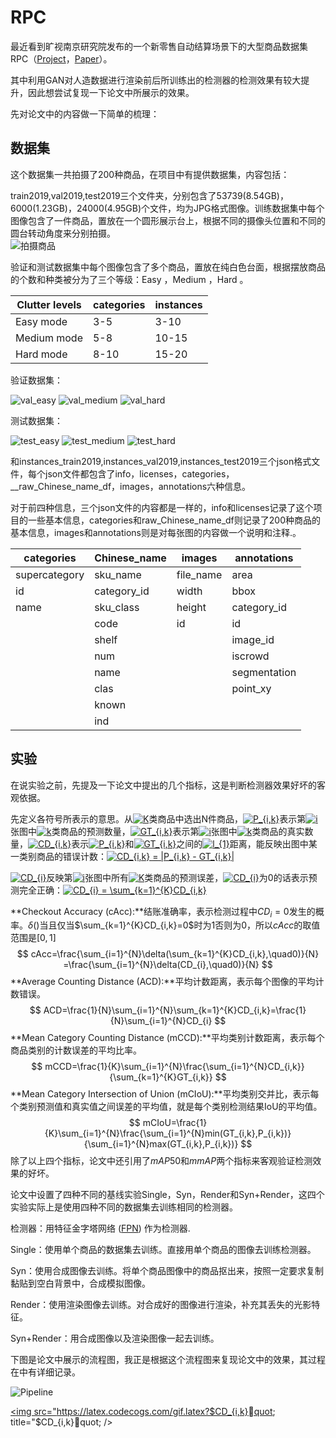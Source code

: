 # RPC

最近看到旷视南京研究院发布的一个新零售自动结算场景下的大型商品数据集RPC（[Project](<https://rpc-dataset.github.io/>)，[Paper](<https://arxiv.org/abs/1901.07249>)）。

其中利用GAN对人造数据进行渲染前后所训练出的检测器的检测效果有较大提升，因此想尝试复现一下论文中所展示的效果。

先对论文中的内容做一下简单的梳理：

## 数据集

这个数据集一共拍摄了200种商品，在项目中有提供数据集，内容包括：

train2019,val2019,test2019三个文件夹，分别包含了53739(8.54GB)，6000(1.23GB)，24000(4.95GB)个文件，均为JPG格式图像。训练数据集中每个图像包含了一件商品，置放在一个圆形展示台上，根据不同的摄像头位置和不同的圆台转动角度来分别拍摄。  
![拍摄商品](<https://github.com/tongyuhome/rpc/raw/master/show_images/take_pic.png>)

验证和测试数据集中每个图像包含了多个商品，置放在纯白色台面，根据摆放商品的个数和种类被分为了三个等级：Easy ，Medium ，Hard 。

| Clutter levels | categories | instances |
| -------------- | ---------- | --------- |
| Easy mode      | 3-5        | 3-10      |
| Medium mode    | 5-8        | 10-15     |
| Hard mode      | 8-10       | 15-20     |

验证数据集：

![val_easy](<https://github.com/tongyuhome/rpc/raw/master/show_images/val_1999.jpg>) ![val_medium](<https://github.com/tongyuhome/rpc/raw/master/show_images/val_4000.jpg>) ![val_hard](<https://github.com/tongyuhome/rpc/raw/master/show_images/val_6000.jpg>)

测试数据集：

![test_easy](<https://github.com/tongyuhome/rpc/raw/master/show_images/test_8000.jpg>) ![test_medium](<https://github.com/tongyuhome/rpc/raw/master/show_images/test_16000.jpg>) ![test_hard](<https://github.com/tongyuhome/rpc/raw/master/show_images/test_24000.jpg>)

和instances_train2019,instances_val2019,instances_test2019三个json格式文件，每个json文件都包含了info，licenses，categories，__raw_Chinese_name_df，images，annotations六种信息。

对于前四种信息，三个json文件的内容都是一样的，info和licenses记录了这个项目的一些基本信息，categories和raw_Chinese_name_df则记录了200种商品的基本信息，images和annotations则是对每张图的内容做一个说明和注释.。

| categories    | Chinese_name | images    | annotations  |
| ------------- | ------------ | --------- | ------------ |
| supercategory | sku_name     | file_name | area         |
| id            | category_id  | width     | bbox         |
| name          | sku_class    | height    | category_id  |
|               | code         | id        | id           |
|               | shelf        |           | image_id     |
|               | num          |           | iscrowd      |
|               | name         |           | segmentation |
|               | clas         |           | point_xy     |
|               | known        |           |              |
|               | ind          |           |              |




## 实验

在说实验之前，先提及一下论文中提出的几个指标，这是判断检测器效果好坏的客观依据。

先定义各符号所表示的意思。从<a href="https://www.codecogs.com/eqnedit.php?latex=K" target="_blank"><img src="https://latex.codecogs.com/gif.latex?K" title="K" /></a>类商品中选出N件商品，<a href="https://www.codecogs.com/eqnedit.php?latex=P_{i,k}" target="_blank"><img src="https://latex.codecogs.com/gif.latex?P_{i,k}" title="P_{i,k}" /></a>表示第<a href="https://www.codecogs.com/eqnedit.php?latex=i" target="_blank"><img src="https://latex.codecogs.com/gif.latex?i" title="i" /></a>张图中<a href="https://www.codecogs.com/eqnedit.php?latex=k" target="_blank"><img src="https://latex.codecogs.com/gif.latex?k" title="k" /></a>类商品的预测数量，<a href="https://www.codecogs.com/eqnedit.php?latex=GT_{i,k}" target="_blank"><img src="https://latex.codecogs.com/gif.latex?GT_{i,k}" title="GT_{i,k}" /></a>表示第<a href="https://www.codecogs.com/eqnedit.php?latex=i" target="_blank"><img src="https://latex.codecogs.com/gif.latex?i" title="i" /></a>张图中<a href="https://www.codecogs.com/eqnedit.php?latex=k" target="_blank"><img src="https://latex.codecogs.com/gif.latex?k" title="k" /></a>类商品的真实数量，<a href="https://www.codecogs.com/eqnedit.php?latex=CD_{i,k}" target="_blank"><img src="https://latex.codecogs.com/gif.latex?CD_{i,k}" title="CD_{i,k}" /></a>表示<a href="https://www.codecogs.com/eqnedit.php?latex=P_{i,k}" target="_blank"><img src="https://latex.codecogs.com/gif.latex?P_{i,k}" title="P_{i,k}" /></a>和<a href="https://www.codecogs.com/eqnedit.php?latex=GT_{i,k}" target="_blank"><img src="https://latex.codecogs.com/gif.latex?GT_{i,k}" title="GT_{i,k}" /></a>之间的<a href="https://www.codecogs.com/eqnedit.php?latex=l_{1}" target="_blank"><img src="https://latex.codecogs.com/gif.latex?l_{1}" title="l_{1}" /></a>距离，能反映出图中某一类别商品的错误计数：<a href="https://www.codecogs.com/eqnedit.php?latex=CD_{i,k}&space;=&space;|P_{i,k}&space;-&space;GT_{i,k}|" target="_blank"><img src="https://latex.codecogs.com/gif.latex?CD_{i,k}&space;=&space;|P_{i,k}&space;-&space;GT_{i,k}|" title="CD_{i,k} = |P_{i,k} - GT_{i,k}|" /></a>

<a href="https://www.codecogs.com/eqnedit.php?latex=CD_{i}" target="_blank"><img src="https://latex.codecogs.com/gif.latex?CD_{i}" title="CD_{i}" /></a>反映第<a href="https://www.codecogs.com/eqnedit.php?latex=i" target="_blank"><img src="https://latex.codecogs.com/gif.latex?i" title="i" /></a>张图中所有<a href="https://www.codecogs.com/eqnedit.php?latex=K" target="_blank"><img src="https://latex.codecogs.com/gif.latex?K" title="K" /></a>类商品的预测误差，<a href="https://www.codecogs.com/eqnedit.php?latex=CD_{i}" target="_blank"><img src="https://latex.codecogs.com/gif.latex?CD_{i}" title="CD_{i}" /></a>为0的话表示预测完全正确：<a href="https://www.codecogs.com/eqnedit.php?latex=CD_{i}&space;=&space;\sum_{k=1}^{K}CD_{i,k}" target="_blank"><img src="https://latex.codecogs.com/gif.latex?CD_{i}&space;=&space;\sum_{k=1}^{K}CD_{i,k}" title="CD_{i} = \sum_{k=1}^{K}CD_{i,k}" /></a>

**Checkout Accuracy (cAcc):**结账准确率，表示检测过程中$CD_{i} = 0$发生的概率。$\delta()$当且仅当$\sum_{k=1}^{K}CD_{i,k}=0$时为$1$否则为$0$，所以$cAcc$的取值范围是$[0,1]$
$$
cAcc=\frac{\sum_{i=1}^{N}\delta(\sum_{k=1}^{K}CD_{i,k},\quad0)}{N}
=\frac{\sum_{i=1}^{N}\delta(CD_{i},\quad0)}{N}
$$
**Average Counting Distance (ACD):**平均计数距离，表示每个图像的平均计数错误。
$$
ACD=\frac{1}{N}\sum_{i=1}^{N}\sum_{k=1}^{K}CD_{i,k}=\frac{1}{N}\sum_{i=1}^{N}CD_{i}
$$
**Mean Category Counting Distance (mCCD):**平均类别计数距离，表示每个商品类别的计数误差的平均比率。
$$
mCCD=\frac{1}{K}\sum_{i=1}^{N}\frac{\sum_{i=1}^{N}CD_{i,k}}{\sum_{k=1}^{K}GT_{i,k}}
$$
**Mean Category Intersection of Union (mCIoU):**平均类别交并比，表示每个类别预测值和真实值之间误差的平均值，就是每个类别检测结果IoU的平均值。
$$
mCIoU=\frac{1}{K}\sum_{i=1}^{N}\frac{\sum_{i=1}^{N}min(GT_{i,k},P_{i,k})}{\sum_{i=1}^{N}max(GT_{i,k},P_{i,k})}
$$
除了以上四个指标，论文中还引用了$mAP50$和$mmAP$两个指标来客观验证检测效果的好坏。

论文中设置了四种不同的基线实验Single，Syn，Render和Syn+Render，这四个实验实际上是使用四种不同的数据集去训练相同的检测器。

检测器：用特征金字塔网络 ([FPN](https://arxiv.org/abs/1612.03144)) 作为检测器.

Single：使用单个商品的数据集去训练。直接用单个商品的图像去训练检测器。

Syn：使用合成图像去训练。将单个商品图像中的商品抠出来，按照一定要求复制黏贴到空白背景中，合成模拟图像。

Render：使用渲染图像去训练。对合成好的图像进行渲染，补充其丢失的光影特征。

Syn+Render：用合成图像以及渲染图像一起去训练。

下图是论文中展示的流程图，我正是根据这个流程图来复现论文中的效果，其过程在中有详细记录。

![Pipeline](<https://github.com/tongyuhome/rpc/raw/master/show_images/Pipeline.png>)

<a href="https://www.codecogs.com/eqnedit.php?latex=$CD_{i,k}$" target="_blank"><img src="https://latex.codecogs.com/gif.latex?$CD_{i,k}quot; title="$CD_{i,k}quot; /></a>